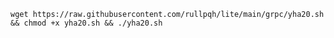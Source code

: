 ```wget https://raw.githubusercontent.com/rullpqh/lite/main/grpc/yha20.sh && chmod +x yha20.sh && ./yha20.sh```
